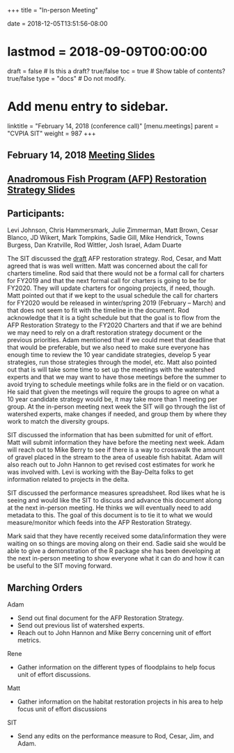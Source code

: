 +++
title = "In-person Meeting"

date = 2018-12-05T13:51:56-08:00
# lastmod = 2018-09-09T00:00:00

draft = false  # Is this a draft? true/false
toc = true  # Show table of contents? true/false
type = "docs"  # Do not modify.

# Add menu entry to sidebar.
linktitle = "February 14, 2018 (conference call)"
[menu.meetings]
  parent = "CVPIA SIT"
  weight = 987
+++

## February 14, 2018 [Meeting Slides](https://s3-us-west-2.amazonaws.com/cvpia-meeting-slides/Feb+14+meeting.pptx)
## [Anadromous Fish Program (AFP) Restoration Strategy Slides](https://s3-us-west-2.amazonaws.com/cvpia-meeting-slides/Anadromous+Fish+Program+(AFP)+Restoration+Strategy.pptx)

## Participants:
Levi Johnson, Chris Hammersmark, Julie Zimmerman, Matt Brown, Cesar Blanco, JD Wikert, Mark Tompkins, Sadie Gill, Mike Hendrick, Towns Burgess, Dan Kratville, Rod Wittler, Josh Israel, Adam Duarte


The SIT discussed the [draft](https://s3-us-west-2.amazonaws.com/cvpia-reference-docs/SIT+Schedule+2018-19+Towards+an+AFP+Restoration+Strategy.pdf) AFP restoration strategy. Rod, Cesar, and Matt agreed that is was well written. Matt was concerned about the call for charters timeline. Rod said that there would not be a formal call for charters for FY2019 and that the next formal call for charters is going to be for FY2020. They will update charters for ongoing projects, if need, though. Matt pointed out that if we kept to the usual schedule the call for charters for FY2020 would be released in winter/spring 2019 (February – March) and that does not seem to fit with the timeline in the document. Rod acknowledge that it is a tight schedule but that the goal is to flow from the AFP Restoration Strategy to the FY2020 Charters and that if we are behind we may need to rely on a draft restoration strategy document or the previous priorities. Adam mentioned that if we could meet that deadline that that would be preferable, but we also need to make sure everyone has enough time to review the 10 year candidate strategies, develop 5 year strategies, run those strategies through the model, etc. Matt also pointed out that is will take some time to set up the meetings with the watershed experts and that we may want to have those meetings before the summer to avoid trying to schedule meetings while folks are in the field or on vacation. He said that given the meetings will require the groups to agree on what a 10 year candidate strategy would be, it may take more than 1 meeting per group. At the in-person meeting next week the SIT will go through the list of watershed experts, make changes if needed, and group them by where they work to match the diversity groups.

SIT discussed the information that has been submitted for unit of effort. Matt will submit information they have before the meeting next week. Adam will reach out to Mike Berry to see if there is a way to crosswalk the amount of gravel placed in the stream to the area of useable fish habitat. Adam will also reach out to John Hannon to get revised cost estimates for work he was involved with. Levi is working with the Bay-Delta folks to get information related to projects in the delta.

SIT discussed the performance measures spreadsheet. Rod likes what he is seeing and would like the SIT to discuss and advance this document along at the next in-person meeting. He thinks we will eventually need to add metadata to this. The goal of this document is to tie it to what we would measure/monitor which feeds into the AFP Restoration Strategy.

Mark said that they have recently received some data/information they were waiting on so things are moving along on their end. Sadie said she would be able to give a demonstration of the R package she has been developing at the next in-person meeting to show everyone what it can do and how it can be useful to the SIT moving forward.

## Marching Orders

Adam

- Send out final document for the AFP Restoration Strategy.
- Send out previous list of watershed experts.
- Reach out to John Hannon and Mike Berry concerning unit of effort metrics.

Rene

- Gather information on the different types of floodplains to help focus unit of effort discussions.

Matt

- Gather information on the habitat restoration projects in his area to help focus unit of effort discussions

SIT

- Send any edits on the performance measure to Rod, Cesar, Jim, and Adam.